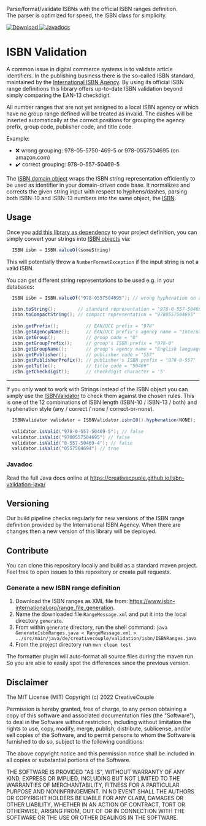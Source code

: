 Parse/format/validate ISBNs with the official ISBN ranges definition. <br/>
The parser is optimized for speed, the ISBN class for simplicity.

[![Download](https://maven-badges.herokuapp.com/maven-central/de.creativecouple.validation/isbn-core/badge.svg) ](https://maven-badges.herokuapp.com/maven-central/de.creativecouple.validation/isbn-core)
[![Javadocs](https://www.javadoc.io/badge/de.creativecouple.validation/isbn-core.svg)](https://creativecouple.github.io/isbn-validation-java/)

# ISBN Validation
A common issue in digital commerce systems is to validate article identifiers.
In the publishing business there is the so-called ISBN standard, maintained by the
[International ISBN Agency](https://www.isbn-international.org/).
By using its official ISBN range definitions this library offers up-to-date ISBN validation
beyond simply comparing the EAN-13 checkdigit.

All number ranges that are not yet assigned to a local ISBN agency or
which have no group range defined will be treated as invalid.
The dashes will be inserted automatically at the correct positions for grouping the
agency prefix, group code, publisher code, and title code.

Example:
- :x: wrong grouping: 978-05-5750-469-5 or 978-0557504695 (on amazon.com)
- :heavy_check_mark: correct grouping: 978-0-557-50469-5

The [ISBN domain object](https://creativecouple.github.io/isbn-validation-java/de/creativecouple/validation/isbn/ISBN.html)
wraps the ISBN string representation efficiently to be used
as identifier in your domain-driven code base.
It normalizes and corrects the given string input with respect to hyphens/dashes,
parsing both ISBN-10 and ISBN-13 numbers into the same object, the
[ISBN](https://creativecouple.github.io/isbn-validation-java/de/creativecouple/validation/isbn/ISBN.html). 

## Usage

Once you [add this library as dependency](https://search.maven.org/artifact/de.creativecouple.validation/isbn-core)
to your project definition, you can simply convert your strings into
[ISBN objects](https://creativecouple.github.io/isbn-validation-java/de/creativecouple/validation/isbn/ISBN.html) via:

```java
  ISBN isbn = ISBN.valueOf(someString)
```

This will potentially throw a `NumberFormatException` if the input string is not a valid ISBN.

You can get different string representations to be used e.g. in your databases:

```java
  ISBN isbn = ISBN.valueOf("978-0557504695"); // wrong hyphenation on amazon.com

  isbn.toString();        // standard representation = "978-0-557-50469-5"
  isbn.toCompactString(); // compact representation = "9780557504695"
  
  isbn.getPrefix();          // EAN/UCC prefix = "978" 
  isbn.getAgencyName();      // EAN/UCC prefix's agency name = "International ISBN Agency" 
  isbn.getGroup();           // group code = "0" 
  isbn.getGroupPrefix();     // group's ISBN prefix = "978-0" 
  isbn.getGroupName();       // group's agency name = "English language" 
  isbn.getPublisher();       // publisher code = "557" 
  isbn.getPublisherPrefix(); // publisher's ISBN prefix = "978-0-557" 
  isbn.getTitle();           // title code = "50469" 
  isbn.getCheckdigit();      // checkdigit character = '5' 
```

----

If you only want to work with Strings instead of the ISBN object you can simply use the
[ISBNValidator](https://creativecouple.github.io/isbn-validation-java/de/creativecouple/validation/isbn/ISBNValidator.html)
to check them against the chosen rules. This is one of the 12 combinations of ISBN length (ISBN-10 / ISBN-13 / both)
and hyphenation style (any / correct / none / correct-or-none). 

```java
  ISBNValidator validator = ISBNValidator.isbn10().hyphenation(NONE);
        
  validator.isValid("978-0-557-50469-5"); // false
  validator.isValid("9780557504695") // false
  validator.isValid("0-557-50469-4"); // false
  validator.isValid("0557504694") // true
```

### Javadoc

Read the full Java docs online at
https://creativecouple.github.io/isbn-validation-java/

## Versioning

Our build pipeline checks regularly for new versions of the ISBN range definition provided by the
International ISBN Agency. When there are changes then a new version of this library will be deployed.

## Contribute

You can clone this repository locally and build as a standard maven project.
Feel free to open issues to this repository or create pull requests.

### Generate a new ISBN range definition

1. Download the ISBN ranges as XML file from: https://www.isbn-international.org/range_file_generation.
1. Name the downloaded file `RangeMessage.xml` and put it into the local directory `generate`.
1. From within `generate` directory, run the shell command:
`java GenerateIsbnRanges.java < RangeMessage.xml > ../src/main/java/de/creativecouple/validation/isbn/ISBNRanges.java`
1. From the project directory run `mvn clean test`

The formatter plugin will auto-format all source files during the maven run.
So you are able to easily spot the differences since the previous version.

## Disclaimer

The MIT License (MIT)
Copyright (c) 2022 CreativeCouple

Permission is hereby granted, free of charge, to any person obtaining a copy of
this software and associated documentation files (the "Software"), to deal in
the Software without restriction, including without limitation the rights to
use, copy, modify, merge, publish, distribute, sublicense, and/or sell copies of
the Software, and to permit persons to whom the Software is furnished to do so,
subject to the following conditions:
 
The above copyright notice and this permission notice shall be included in all
copies or substantial portions of the Software.

THE SOFTWARE IS PROVIDED "AS IS", WITHOUT WARRANTY OF ANY KIND, EXPRESS OR
IMPLIED, INCLUDING BUT NOT LIMITED TO THE WARRANTIES OF MERCHANTABILITY, FITNESS
FOR A PARTICULAR PURPOSE AND NONINFRINGEMENT. IN NO EVENT SHALL THE AUTHORS OR
COPYRIGHT HOLDERS BE LIABLE FOR ANY CLAIM, DAMAGES OR OTHER LIABILITY, WHETHER
IN AN ACTION OF CONTRACT, TORT OR OTHERWISE, ARISING FROM, OUT OF OR IN
CONNECTION WITH THE SOFTWARE OR THE USE OR OTHER DEALINGS IN THE SOFTWARE.
